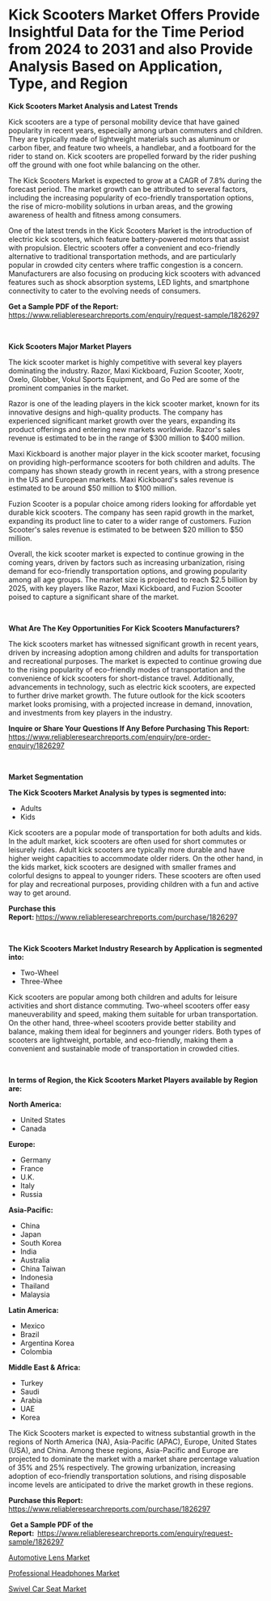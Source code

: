 <p><h1>Kick Scooters Market Offers Provide Insightful Data for the Time Period from 2024 to 2031 and also Provide Analysis Based on Application, Type, and Region</h1></p><p><strong>Kick Scooters Market Analysis and Latest Trends</strong></p>
<p><p>Kick scooters are a type of personal mobility device that have gained popularity in recent years, especially among urban commuters and children. They are typically made of lightweight materials such as aluminum or carbon fiber, and feature two wheels, a handlebar, and a footboard for the rider to stand on. Kick scooters are propelled forward by the rider pushing off the ground with one foot while balancing on the other.</p><p>The Kick Scooters Market is expected to grow at a CAGR of 7.8% during the forecast period. The market growth can be attributed to several factors, including the increasing popularity of eco-friendly transportation options, the rise of micro-mobility solutions in urban areas, and the growing awareness of health and fitness among consumers.</p><p>One of the latest trends in the Kick Scooters Market is the introduction of electric kick scooters, which feature battery-powered motors that assist with propulsion. Electric scooters offer a convenient and eco-friendly alternative to traditional transportation methods, and are particularly popular in crowded city centers where traffic congestion is a concern. Manufacturers are also focusing on producing kick scooters with advanced features such as shock absorption systems, LED lights, and smartphone connectivity to cater to the evolving needs of consumers.</p></p>
<p><strong>Get a Sample PDF of the Report:&nbsp;</strong> <a href="https://www.reliableresearchreports.com/enquiry/request-sample/1826297">https://www.reliableresearchreports.com/enquiry/request-sample/1826297</a></p>
<p>&nbsp;</p>
<p><strong>Kick Scooters Major Market Players</strong></p>
<p><p>The kick scooter market is highly competitive with several key players dominating the industry. Razor, Maxi Kickboard, Fuzion Scooter, Xootr, Oxelo, Globber, Vokul Sports Equipment, and Go Ped are some of the prominent companies in the market.</p><p>Razor is one of the leading players in the kick scooter market, known for its innovative designs and high-quality products. The company has experienced significant market growth over the years, expanding its product offerings and entering new markets worldwide. Razor's sales revenue is estimated to be in the range of $300 million to $400 million.</p><p>Maxi Kickboard is another major player in the kick scooter market, focusing on providing high-performance scooters for both children and adults. The company has shown steady growth in recent years, with a strong presence in the US and European markets. Maxi Kickboard's sales revenue is estimated to be around $50 million to $100 million.</p><p>Fuzion Scooter is a popular choice among riders looking for affordable yet durable kick scooters. The company has seen rapid growth in the market, expanding its product line to cater to a wider range of customers. Fuzion Scooter's sales revenue is estimated to be between $20 million to $50 million.</p><p>Overall, the kick scooter market is expected to continue growing in the coming years, driven by factors such as increasing urbanization, rising demand for eco-friendly transportation options, and growing popularity among all age groups. The market size is projected to reach $2.5 billion by 2025, with key players like Razor, Maxi Kickboard, and Fuzion Scooter poised to capture a significant share of the market.</p></p>
<p>&nbsp;</p>
<p><strong>What Are The Key Opportunities For Kick Scooters Manufacturers?</strong></p>
<p><p>The kick scooters market has witnessed significant growth in recent years, driven by increasing adoption among children and adults for transportation and recreational purposes. The market is expected to continue growing due to the rising popularity of eco-friendly modes of transportation and the convenience of kick scooters for short-distance travel. Additionally, advancements in technology, such as electric kick scooters, are expected to further drive market growth. The future outlook for the kick scooters market looks promising, with a projected increase in demand, innovation, and investments from key players in the industry.</p></p>
<p><strong>Inquire or Share Your Questions If Any Before Purchasing This Report:</strong> <a href="https://www.reliableresearchreports.com/enquiry/pre-order-enquiry/1826297">https://www.reliableresearchreports.com/enquiry/pre-order-enquiry/1826297</a></p>
<p>&nbsp;</p>
<p><strong>Market Segmentation</strong></p>
<p><strong>The Kick Scooters Market Analysis by types is segmented into:</strong></p>
<p><ul><li>Adults</li><li>Kids</li></ul></p>
<p><p>Kick scooters are a popular mode of transportation for both adults and kids. In the adult market, kick scooters are often used for short commutes or leisurely rides. Adult kick scooters are typically more durable and have higher weight capacities to accommodate older riders. On the other hand, in the kids market, kick scooters are designed with smaller frames and colorful designs to appeal to younger riders. These scooters are often used for play and recreational purposes, providing children with a fun and active way to get around.</p></p>
<p><strong>Purchase this Report:&nbsp;</strong><a href="https://www.reliableresearchreports.com/purchase/1826297">https://www.reliableresearchreports.com/purchase/1826297</a></p>
<p>&nbsp;</p>
<p><strong>The Kick Scooters Market Industry Research by Application is segmented into:</strong></p>
<p><ul><li>Two-Wheel</li><li>Three-Whee</li></ul></p>
<p><p>Kick scooters are popular among both children and adults for leisure activities and short distance commuting. Two-wheel scooters offer easy maneuverability and speed, making them suitable for urban transportation. On the other hand, three-wheel scooters provide better stability and balance, making them ideal for beginners and younger riders. Both types of scooters are lightweight, portable, and eco-friendly, making them a convenient and sustainable mode of transportation in crowded cities.</p></p>
<p>&nbsp;</p>
<p><strong>In terms of Region, the Kick Scooters Market Players available by Region are:</strong></p>
<p>
    <p> <strong> North America: </strong>
        <ul>
            <li>United States</li>
            <li>Canada</li>
        </ul>
        </p> 
    <p> <strong> Europe: </strong>
        <ul>
            <li>Germany</li>
            <li>France</li>
            <li>U.K.</li>
            <li>Italy</li>
            <li>Russia</li>
        </ul>
        </p> 
    <p> <strong> Asia-Pacific: </strong>
        <ul>
            <li>China</li>
            <li>Japan</li>
            <li>South Korea</li>
            <li>India</li>
            <li>Australia</li>
            <li>China Taiwan</li>
            <li>Indonesia</li>
            <li>Thailand</li>
            <li>Malaysia</li>
        </ul>
        </p> 
    <p> <strong> Latin America: </strong>
        <ul>
            <li>Mexico</li>
            <li>Brazil</li>
            <li>Argentina Korea</li>
            <li>Colombia</li>
        </ul>
        </p> 
    <p> <strong> Middle East & Africa: </strong>
        <ul>
            <li>Turkey</li>
            <li>Saudi</li>
            <li>Arabia</li>
            <li>UAE</li>
            <li>Korea</li>
        </ul>
    </p>
    </p>
<p><p>The Kick Scooters market is expected to witness substantial growth in the regions of North America (NA), Asia-Pacific (APAC), Europe, United States (USA), and China. Among these regions, Asia-Pacific and Europe are projected to dominate the market with a market share percentage valuation of 35% and 25% respectively. The growing urbanization, increasing adoption of eco-friendly transportation solutions, and rising disposable income levels are anticipated to drive the market growth in these regions.</p></p>
<p><strong>Purchase this Report: </strong><a href="https://www.reliableresearchreports.com/purchase/1826297">https://www.reliableresearchreports.com/purchase/1826297</a></p>
<p>&nbsp;<strong>Get a Sample PDF of the Report:&nbsp;&nbsp;</strong><a href="https://www.reliableresearchreports.com/enquiry/request-sample/1826297">https://www.reliableresearchreports.com/enquiry/request-sample/1826297</a></p>
<p><strong></strong></p>
<p><p><a href="https://florentine-yuzu-f42.notion.site/Automotive-Lens-Market-Size-Reflecting-a-Forecast-Till-2031-Market-By-Type-By-Application-and-By-G-7ef750150bdf424e8530930dd4a18686">Automotive Lens Market</a></p><p><a href="https://github.com/sonuprakash1/Market-Research-Report-List-1/blob/main/professional-headphones-market.md">Professional Headphones Market</a></p><p><a href="https://changeable-paste-463.notion.site/Decoding-the-Swivel-Car-Seat-Market-A-Deep-Dive-into-the-Latest-Market-Trends-Market-Segmentation--4dd172b1e9904b10abd2348c6cd0a1f3">Swivel Car Seat Market</a></p></p>